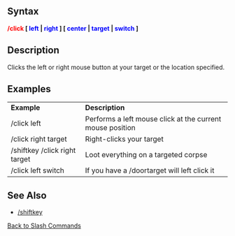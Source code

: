 ## Syntax

**<span style="color:red">/click</span> \[ <span style="color:blue">left</span> \| <span style="color:blue">right</span>
\] \[ <span style="color:blue">center</span> \| <span style="color:blue">target</span> \|
<span style="color:blue">switch</span> \]**

## Description

Clicks the left or right mouse button at your target or the location specified.

## Examples

|                               |                                                           |
|-------------------------------|-----------------------------------------------------------|
| **Example**                   | **Description**                                           |
| /click left                   | Performs a left mouse click at the current mouse position |
| /click right target           | Right-clicks your target                                  |
| /shiftkey /click right target | Loot everything on a targeted corpse                      |
| /click left switch            | If you have a /doortarget will left click it              |

## See Also

-   [/shiftkey](shiftkey.md)

[Back to Slash Commands](slash-commands.md)


